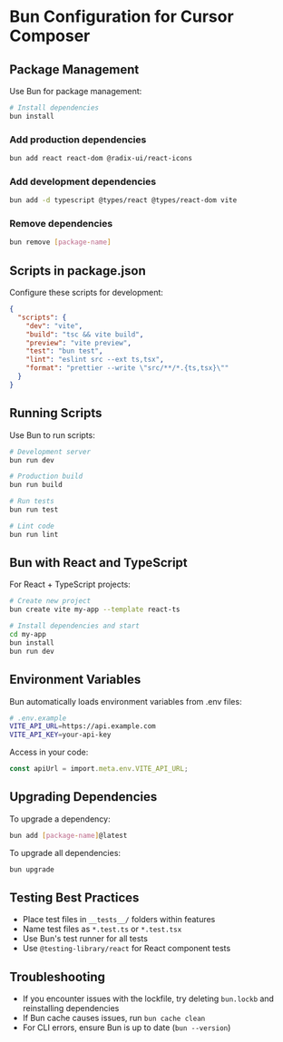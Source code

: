 # Bun Configuration for Cursor Composer

## Package Management

Use Bun for package management:

```bash
# Install dependencies
bun install
```

### Add production dependencies

```bash
bun add react react-dom @radix-ui/react-icons
```

### Add development dependencies

```bash
bun add -d typescript @types/react @types/react-dom vite
```

### Remove dependencies

```bash
bun remove [package-name]
```

## Scripts in package.json

Configure these scripts for development:

```json
{
  "scripts": {
    "dev": "vite",
    "build": "tsc && vite build",
    "preview": "vite preview",
    "test": "bun test",
    "lint": "eslint src --ext ts,tsx",
    "format": "prettier --write \"src/**/*.{ts,tsx}\""
  }
}
```

## Running Scripts

Use Bun to run scripts:

```bash
# Development server
bun run dev

# Production build
bun run build

# Run tests
bun run test

# Lint code
bun run lint
```

## Bun with React and TypeScript

For React + TypeScript projects:

```bash
# Create new project
bun create vite my-app --template react-ts

# Install dependencies and start
cd my-app
bun install
bun run dev
```

## Environment Variables

Bun automatically loads environment variables from .env files:

```bash
# .env.example
VITE_API_URL=https://api.example.com
VITE_API_KEY=your-api-key
```

Access in your code:

```typescript
const apiUrl = import.meta.env.VITE_API_URL;
```

## Upgrading Dependencies

To upgrade a dependency:

```bash
bun add [package-name]@latest
```

To upgrade all dependencies:

```bash
bun upgrade
```

## Testing Best Practices

- Place test files in `__tests__/` folders within features
- Name test files as `*.test.ts` or `*.test.tsx`
- Use Bun's test runner for all tests
- Use `@testing-library/react` for React component tests

## Troubleshooting

- If you encounter issues with the lockfile, try deleting `bun.lockb` and reinstalling dependencies
- If Bun cache causes issues, run `bun cache clean`
- For CLI errors, ensure Bun is up to date (`bun --version`)

